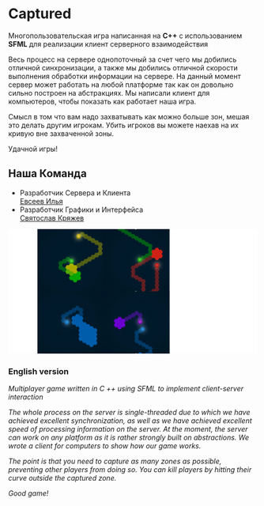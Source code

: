 # Captured

Многопользовательская игра написанная на **C++** с использованием **SFML** для реализации клиент серверного взаимодействия

Весь процесс на сервере однопоточный за счет чего мы добились отличной синхронизации, а также мы добились отличной скорости выполнения обработки информации на сервере. На данный момент сервер может работать на любой платформе так как он довольно сильно построен на абстракциях. 
Мы написали клиент для компьютеров, чтобы показать как работает наша игра.

Смысл в том что вам надо захватывать как можно больше зон, мешая это делать другим игрокам. Убить игроков вы можете наехав на их кривую вне захваченной зоны.

Удачной игры!

## Наша Команда
* Разработчик Сервера и Клиента  
    [Евсеев Илья](github.com/olaoshka)
* Разработчик Графики и Интерфейса  
    [Святослав Кряжев](github.com/shadkain)
  
![ScreenShot](ScreenShot.png)

### English version

_Multiplayer game written in C ++ using SFML to implement client-server interaction_

_The whole process on the server is single-threaded due to which we have achieved excellent synchronization, as well as we have achieved excellent speed of processing information on the server. At the moment, the server can work on any platform as it is rather strongly built on abstractions._
_We wrote a client for computers to show how our game works._

_The point is that you need to capture as many zones as possible, preventing other players from doing so. You can kill players by hitting their curve outside the captured zone._

_Good game!_
